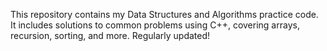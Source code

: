 This repository contains my Data Structures and Algorithms practice code. It includes solutions to common problems using C++, covering arrays, recursion, sorting, and more. Regularly updated!
